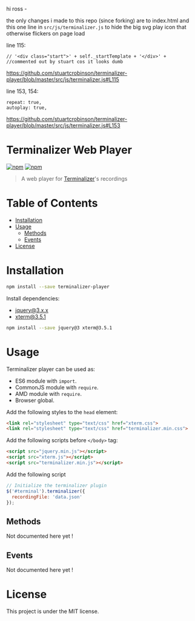 hi ross -

the only changes i made to this repo (since forking) are to index.html and this one line in `src/js/terminalizer.js` to hide the big svg play icon that otherwise flickers on page load

line 115:

```
// '<div class="start">' + self._startTemplate + '</div>' + //commented out by stuart cos it looks dumb
```

https://github.com/stuartcrobinson/terminalizer-player/blob/master/src/js/terminalizer.js#L115

line 153, 154:

```
repeat: true,
autoplay: true,
```

https://github.com/stuartcrobinson/terminalizer-player/blob/master/src/js/terminalizer.js#L153


# Terminalizer Web Player

[![npm](https://img.shields.io/npm/v/terminalizer-player.svg)](https://www.npmjs.com/package/terminalizer-player)
[![npm](https://img.shields.io/npm/l/terminalizer-player.svg)](https://github.com/faressoft/terminalizer-player/blob/master/LICENSE)

> A web player for [Terminalizer](https://github.com/faressoft/terminalizer)'s recordings

# Table of Contents

* [Installation](#installation)
* [Usage](#usage)
  * [Methods](#methods)
  * [Events](#events)
* [License](#license)

# Installation

```bash
npm install --save terminalizer-player
```

Install dependencies:

* jquery@3.x.x
* xterm@3.5.1

```bash
npm install --save jquery@3 xterm@3.5.1
```

# Usage

Terminalizer player can be used as:

* ES6 module with `import`.
* CommonJS module with `require`.
* AMD module with `require`.
* Browser global.

Add the following styles to the `head` element:

```html
<link rel="stylesheet" type="text/css" href="xterm.css">
<link rel="stylesheet" type="text/css" href="terminalizer.min.css">
```

Add the following scripts before `</body>` tag:

```html
<script src="jquery.min.js"></script>
<script src="xterm.js"></script>
<script src="terminalizer.min.js"></script>
```

Add the following script

```js
// Initialize the terminalizer plugin
$('#terminal').terminalizer({
  recordingFile: 'data.json'
});
```

## Methods

Not documented here yet !

## Events

Not documented here yet !

# License

This project is under the MIT license.
